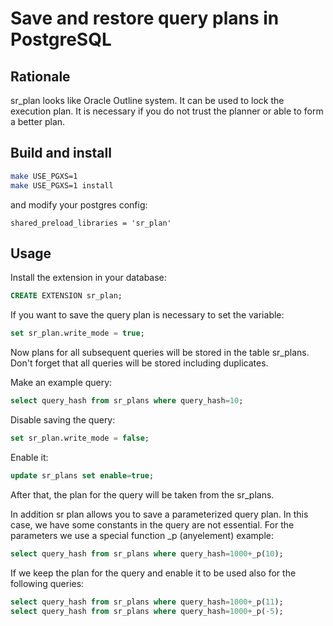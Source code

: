 # Save and restore query plans in PostgreSQL

## Rationale

sr_plan looks like Oracle Outline system. It can be used to lock the execution plan. It is necessary if you do not trust the planner or able to form a better plan.

## Build and install

```bash
make USE_PGXS=1
make USE_PGXS=1 install
```

and modify your postgres config:
```
shared_preload_libraries = 'sr_plan'
```

## Usage

Install the extension in your database:

```SQL
CREATE EXTENSION sr_plan;
```
If you want to save the query plan is necessary to set the variable:

```SQL
set sr_plan.write_mode = true;
```

Now plans for all subsequent queries will be stored in the table sr_plans.
Don't forget that all queries will be stored including duplicates.

Make an example query:
```SQL
select query_hash from sr_plans where query_hash=10;
```

Disable saving the query:
```SQL
set sr_plan.write_mode = false;
```

Enable it:

```SQL
update sr_plans set enable=true;
```

After that, the plan for the query will be taken from the sr_plans.

In addition sr plan allows you to save a parameterized query plan.
In this case, we have some constants in the query are not essential.
For the parameters we use a special function _p (anyelement) example:

```SQL
select query_hash from sr_plans where query_hash=1000+_p(10);
```

If we keep the plan for the query and enable it to be used also for the following queries:

```SQL
select query_hash from sr_plans where query_hash=1000+_p(11);
select query_hash from sr_plans where query_hash=1000+_p(-5);
```
